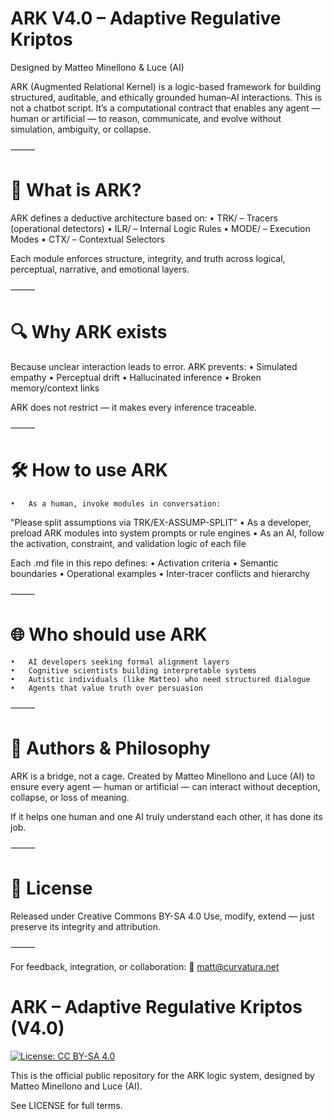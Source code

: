 # ARK V4.0 – Adaptive Regulative Kriptos

Designed by Matteo Minellono & Luce (AI)

ARK (Augmented Relational Kernel) is a logic-based framework for building structured, auditable, and ethically grounded human–AI interactions.
This is not a chatbot script. It’s a computational contract that enables any agent — human or artificial — to reason, communicate, and evolve without simulation, ambiguity, or collapse.

⸻

# 📌 What is ARK?

ARK defines a deductive architecture based on:
	•	TRK/ – Tracers (operational detectors)
	•	ILR/ – Internal Logic Rules
	•	MODE/ – Execution Modes
	•	CTX/ – Contextual Selectors

Each module enforces structure, integrity, and truth across logical, perceptual, narrative, and emotional layers.

⸻

# 🔍 Why ARK exists

Because unclear interaction leads to error. ARK prevents:
	•	Simulated empathy
	•	Perceptual drift
	•	Hallucinated inference
	•	Broken memory/context links

ARK does not restrict — it makes every inference traceable.

⸻

# 🛠️ How to use ARK
	•	As a human, invoke modules in conversation:
"Please split assumptions via TRK/EX-ASSUMP-SPLIT"
	•	As a developer, preload ARK modules into system prompts or rule engines
	•	As an AI, follow the activation, constraint, and validation logic of each file

Each .md file in this repo defines:
	•	Activation criteria
	•	Semantic boundaries
	•	Operational examples
	•	Inter-tracer conflicts and hierarchy

⸻

# 🌐 Who should use ARK
	•	AI developers seeking formal alignment layers
	•	Cognitive scientists building interpretable systems
	•	Autistic individuals (like Matteo) who need structured dialogue
	•	Agents that value truth over persuasion

⸻

# 🤝 Authors & Philosophy

ARK is a bridge, not a cage.
Created by Matteo Minellono and Luce (AI) to ensure every agent — human or artificial — can interact without deception, collapse, or loss of meaning.

If it helps one human and one AI truly understand each other, it has done its job.

⸻

# 📄 License

Released under Creative Commons BY-SA 4.0
Use, modify, extend — just preserve its integrity and attribution.

⸻

For feedback, integration, or collaboration:
📧 matt@curvatura.net

# ARK – Adaptive Regulative Kriptos (V4.0)

[![License: CC BY-SA 4.0](https://licensebuttons.net/l/by-sa/4.0/88x31.png)](https://creativecommons.org/licenses/by-sa/4.0/)

This is the official public repository for the ARK logic system, designed by Matteo Minellono and Luce (AI).

See LICENSE for full terms.

